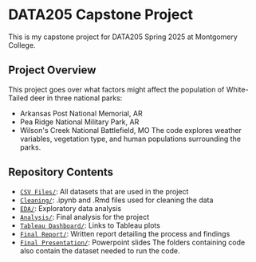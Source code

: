# DATA205 Capstone Project
This is my capstone project for DATA205 Spring 2025 at Montgomery College.

## Project Overview
This project goes over what factors might affect the population of White-Tailed deer in three national parks:
- Arkansas Post National Memorial, AR
- Pea Ridge National Military Park, AR
- Wilson's Creek National Battlefield, MO
The code explores weather variables, vegetation type, and human populations surrounding the parks.

## Repository Contents
- [`CSV Files/`](CSV_Files/): All datasets that are used in the project
- [`Cleaning/`](Cleaning/): .ipynb and .Rmd files used for cleaning the data
- [`EDA/`](EDA/): Exploratory data analysis
- [`Analysis/`](Analysis/): Final analysis for the project
- [`Tableau Dashboard/`](Tableau_Dashboard/): Links to Tableau plots
- [`Final Report/`](Final_Report/): Written report detailing the process and findings
- [`Final Presentation/`](Final_Presentation/): Powerpoint slides
The folders containing code also contain the dataset needed to run the code.
